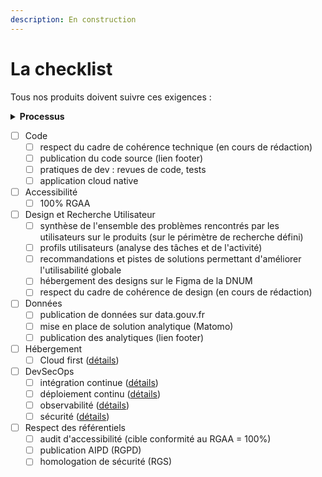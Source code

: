 ```yaml
---
description: En construction
---
```


# La checklist

Tous nos produits doivent suivre ces exigences :

<details>
<summary><strong>Processus</strong></summary>
* [ ] passage par le comité produit (validation des choix techniques et d'architecture)
* [ ] identification et suivi des indicateurs de réussite
* [ ] respect du cycle de vie du produit
* [ ] communs numériques : évaluer les opportunités pour chaque produit ou service
</details>


  
* [ ] Code
  * [ ] respect du cadre de cohérence technique (en cours de rédaction)
  * [ ] publication du code source (lien footer)
  * [ ] pratiques de dev : revues de code, tests
  * [ ] application cloud native
* [ ] Accessibilité
  * [ ] 100% RGAA
* [ ] Design et Recherche Utilisateur
  * [ ] synthèse de l'ensemble des problèmes rencontrés par les utilisateurs sur le produits (sur le périmètre de recherche défini)
  * [ ] profils utilisateurs (analyse des tâches et de l'activité)
  * [ ] recommandations et pistes de solutions permettant d'améliorer l'utilisabilité globale
  * [ ] hébergement des designs sur le Figma de la DNUM
  * [ ] respect du cadre de cohérence de design (en cours de rédaction)
* [ ] Données
  * [ ] publication de données sur data.gouv.fr
  * [ ] mise en place de solution analytique (Matomo)
  * [ ] publication des analytiques (lien footer)
* [ ] Hébergement
  * [ ] Cloud first ([détails](Hebergement/Cloud.md))
* [ ] DevSecOps
  * [ ] intégration continue ([détails](DevSecOps/CI.md))
  * [ ] déploiement continu ([détails](DevSecOps/CD.md))
  * [ ] observabilité ([détails](DevSecOps/observabilite.md))
  * [ ] sécurité ([détails](DevSecOps/securite.md))
* [ ] Respect des référentiels
  * [ ] audit d'accessibilité (cible conformité au RGAA = 100%)
  * [ ] publication AIPD (RGPD)
  * [ ] homologation de sécurité (RGS)
